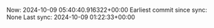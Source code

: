 Now: 2024-10-09 05:40:40.916322+00:00 Earliest commit since sync: None Last sync: 2024-10-09 01:22:33+00:00
